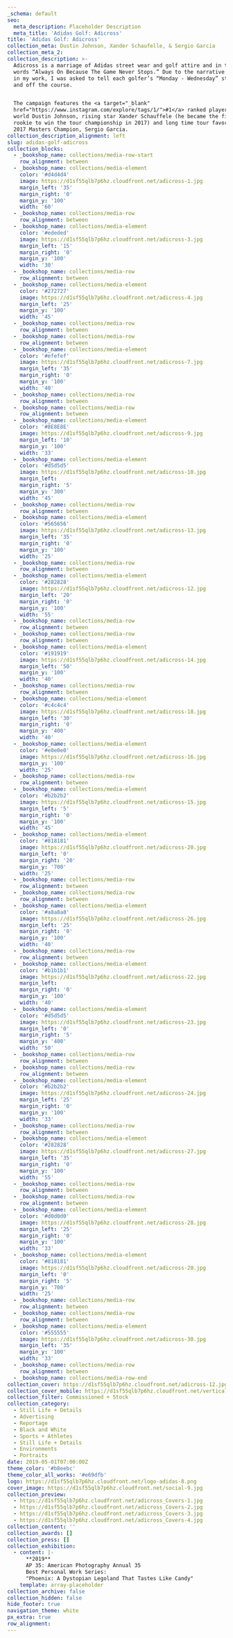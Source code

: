 ```yaml
---
_schema: default
seo:
  meta_description: Placeholder Description
  meta_title: 'Adidas Golf: Adicross'
title: 'Adidas Golf: Adicross'
collection_meta: Dustin Johnson, Xander Schaufelle, & Sergio Garcia
collection_meta_2:
collection_description: >-
  Adicross is a marriage of Adidas street wear and golf attire and in their
  words “Always On Because The Game Never Stops.” Due to the narrative quality
  in my work, I was asked to tell each golfer’s “Monday - Wednesday” story on
  and off the course.


  The campaign features the <a target="_blank"
  href="https://www.instagram.com/explore/tags/1/">#1</a> ranked player in the
  world Dustin Johnson, rising star Xander Schauffele (he became the first ever
  rookie to win the tour championship in 2017) and long time tour favorite and
  2017 Masters Champion, Sergio Garcia.
collection_description_alignment: left
slug: adidas-golf-adicross
collection_blocks:
  - _bookshop_name: collections/media-row-start
    row_alignment: between
  - _bookshop_name: collections/media-element
    color: '#d4d4d4'
    image: https://d1sf55qlb7p6hz.cloudfront.net/adicross-1.jpg
    margin_left: '35'
    margin_right: '0'
    margin_y: '100'
    width: '60'
  - _bookshop_name: collections/media-row
    row_alignment: between
  - _bookshop_name: collections/media-element
    color: '#ededed'
    image: https://d1sf55qlb7p6hz.cloudfront.net/adicross-3.jpg
    margin_left: '15'
    margin_right: '0'
    margin_y: '100'
    width: '30'
  - _bookshop_name: collections/media-row
    row_alignment: between
  - _bookshop_name: collections/media-element
    color: '#272727'
    image: https://d1sf55qlb7p6hz.cloudfront.net/adicross-4.jpg
    margin_left: '25'
    margin_y: '100'
    width: '45'
  - _bookshop_name: collections/media-row
    row_alignment: between
  - _bookshop_name: collections/media-row
    row_alignment: between
  - _bookshop_name: collections/media-element
    color: '#efefef'
    image: https://d1sf55qlb7p6hz.cloudfront.net/adicross-7.jpg
    margin_left: '35'
    margin_right: '0'
    margin_y: '100'
    width: '40'
  - _bookshop_name: collections/media-row
    row_alignment: between
  - _bookshop_name: collections/media-row
    row_alignment: between
  - _bookshop_name: collections/media-element
    color: '#8E8E8E'
    image: https://d1sf55qlb7p6hz.cloudfront.net/adicross-9.jpg
    margin_left: '10'
    margin_y: '100'
    width: '33'
  - _bookshop_name: collections/media-element
    color: '#d5d5d5'
    image: https://d1sf55qlb7p6hz.cloudfront.net/adicross-10.jpg
    margin_left:
    margin_right: '5'
    margin_y: '300'
    width: '45'
  - _bookshop_name: collections/media-row
    row_alignment: between
  - _bookshop_name: collections/media-element
    color: '#565656'
    image: https://d1sf55qlb7p6hz.cloudfront.net/adicross-13.jpg
    margin_left: '35'
    margin_right: '0'
    margin_y: '100'
    width: '25'
  - _bookshop_name: collections/media-row
    row_alignment: between
  - _bookshop_name: collections/media-element
    color: '#282828'
    image: https://d1sf55qlb7p6hz.cloudfront.net/adicross-12.jpg
    margin_left: '20'
    margin_right: '0'
    margin_y: '100'
    width: '55'
  - _bookshop_name: collections/media-row
    row_alignment: between
  - _bookshop_name: collections/media-row
    row_alignment: between
  - _bookshop_name: collections/media-element
    color: '#191919'
    image: https://d1sf55qlb7p6hz.cloudfront.net/adicross-14.jpg
    margin_left: '50'
    margin_y: '100'
    width: '40'
  - _bookshop_name: collections/media-row
    row_alignment: between
  - _bookshop_name: collections/media-element
    color: '#c4c4c4'
    image: https://d1sf55qlb7p6hz.cloudfront.net/adicross-18.jpg
    margin_left: '30'
    margin_right: '0'
    margin_y: '400'
    width: '40'
  - _bookshop_name: collections/media-element
    color: '#e0e0e0'
    image: https://d1sf55qlb7p6hz.cloudfront.net/adicross-16.jpg
    margin_y: '100'
    width: '25'
  - _bookshop_name: collections/media-row
    row_alignment: between
  - _bookshop_name: collections/media-element
    color: '#b2b2b2'
    image: https://d1sf55qlb7p6hz.cloudfront.net/adicross-15.jpg
    margin_left: '5'
    margin_right: '0'
    margin_y: '100'
    width: '45'
  - _bookshop_name: collections/media-element
    color: '#818181'
    image: https://d1sf55qlb7p6hz.cloudfront.net/adicross-20.jpg
    margin_left: '0'
    margin_right: '20'
    margin_y: '700'
    width: '25'
  - _bookshop_name: collections/media-row
    row_alignment: between
  - _bookshop_name: collections/media-row
    row_alignment: between
  - _bookshop_name: collections/media-element
    color: '#a8a8a8'
    image: https://d1sf55qlb7p6hz.cloudfront.net/adicross-26.jpg
    margin_left: '25'
    margin_right: '0'
    margin_y: '100'
    width: '40'
  - _bookshop_name: collections/media-row
    row_alignment: between
  - _bookshop_name: collections/media-element
    color: '#b1b1b1'
    image: https://d1sf55qlb7p6hz.cloudfront.net/adicross-22.jpg
    margin_left:
    margin_right: '0'
    margin_y: '100'
    width: '40'
  - _bookshop_name: collections/media-element
    color: '#d5d5d5'
    image: https://d1sf55qlb7p6hz.cloudfront.net/adicross-23.jpg
    margin_left: '0'
    margin_right: '5'
    margin_y: '400'
    width: '50'
  - _bookshop_name: collections/media-row
    row_alignment: between
  - _bookshop_name: collections/media-row
    row_alignment: between
  - _bookshop_name: collections/media-element
    color: '#b2b2b2'
    image: https://d1sf55qlb7p6hz.cloudfront.net/adicross-24.jpg
    margin_left: '25'
    margin_right: '0'
    margin_y: '100'
    width: '33'
  - _bookshop_name: collections/media-row
    row_alignment: between
  - _bookshop_name: collections/media-element
    color: '#282828'
    image: https://d1sf55qlb7p6hz.cloudfront.net/adicross-27.jpg
    margin_left: '35'
    margin_right: '0'
    margin_y: '100'
    width: '55'
  - _bookshop_name: collections/media-row
    row_alignment: between
  - _bookshop_name: collections/media-row
    row_alignment: between
  - _bookshop_name: collections/media-element
    color: '#d0d0d0'
    image: https://d1sf55qlb7p6hz.cloudfront.net/adicross-28.jpg
    margin_left: '25'
    margin_right: '0'
    margin_y: '100'
    width: '33'
  - _bookshop_name: collections/media-element
    color: '#818181'
    image: https://d1sf55qlb7p6hz.cloudfront.net/adicross-20.jpg
    margin_left: '0'
    margin_right: '5'
    margin_y: '700'
    width: '25'
  - _bookshop_name: collections/media-row
    row_alignment: between
  - _bookshop_name: collections/media-row
    row_alignment: between
  - _bookshop_name: collections/media-element
    color: '#555555'
    image: https://d1sf55qlb7p6hz.cloudfront.net/adicross-30.jpg
    margin_left: '35'
    margin_y: '100'
    width: '33'
  - _bookshop_name: collections/media-row
    row_alignment: between
  - _bookshop_name: collections/media-row-end
collection_cover: https://d1sf55qlb7p6hz.cloudfront.net/adicross-12.jpg
collection_cover_mobile: https://d1sf55qlb7p6hz.cloudfront.net/verticalcovers-8.jpg
collection_filter: Commissioned + Stock
collection_category:
  - Still Life + Details
  - Advertising
  - Reportage
  - Black and White
  - Sports + Athletes
  - Still Life + Details
  - Environments
  - Portraits
date: 2019-05-01T07:00:00Z
theme_color: '#b8eebc'
theme_color_all_works: '#e69dfb'
logo: https://d1sf55qlb7p6hz.cloudfront.net/logo-adidas-8.png
cover_image: https://d1sf55qlb7p6hz.cloudfront.net/social-9.jpg
collection_preview:
  - https://d1sf55qlb7p6hz.cloudfront.net/adicross_Covers-1.jpg
  - https://d1sf55qlb7p6hz.cloudfront.net/adicross_Covers-2.jpg
  - https://d1sf55qlb7p6hz.cloudfront.net/adicross_Covers-3.jpg
  - https://d1sf55qlb7p6hz.cloudfront.net/adicross_Covers-4.jpg
collection_content: ''
collection_awards: []
collection_press: []
collection_exhibition:
  - content: |-
      **2019**  
      AP 35: American Photography Annual 35  
      Best Personal Work Series:  
      "Phoenix: A Dystopian Legoland That Tastes Like Candy"
    template: array-placeholder
collection_archive: false
collection_hidden: false
hide_footer: true
navigation_theme: white
px_extra: true
row_alignment:
---
```

